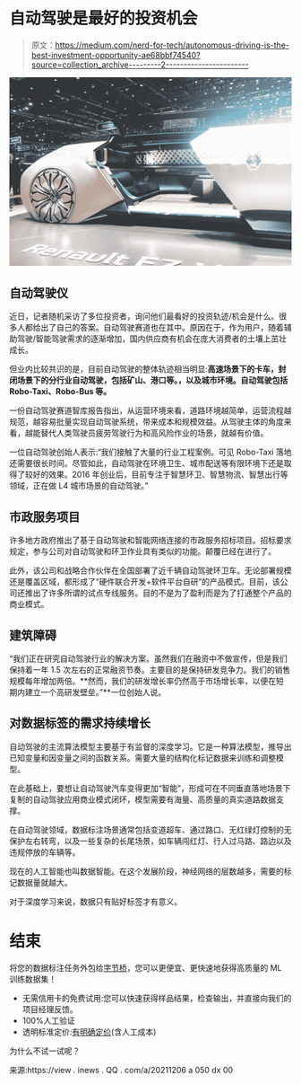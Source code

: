 # 自动驾驶是最好的投资机会

> 原文：<https://medium.com/nerd-for-tech/autonomous-driving-is-the-best-investment-opportunity-ae68bbf74540?source=collection_archive---------2----------------------->

![](img/dcb059221797ac5f47571c37f0ce3d23.png)

## **自动驾驶仪**

近日，记者随机采访了多位投资者，询问他们最看好的投资轨迹/机会是什么。很多人都给出了自己的答案。自动驾驶赛道也在其中。原因在于，作为用户，随着辅助驾驶/智能驾驶需求的逐渐增加，国内供应商有机会在庞大消费者的土壤上茁壮成长。

但业内比较共识的是，目前自动驾驶的整体轨迹相当明显:**高速场景下的卡车，封闭场景下的分行业自动驾驶，包括矿山、港口等。，以及城市环境。自动驾驶包括 Robo-Taxi、Robo-Bus 等。**

一份自动驾驶赛道智库报告指出，从运营环境来看，道路环境越简单，运营流程越规范，越容易批量实现自动驾驶系统，带来成本和规模效益。从驾驶主体的角度来看，越能替代人类驾驶员疲劳驾驶行为和高风险作业的场景，就越有价值。

一位自动驾驶创始人表示:“我们接触了大量的行业工程案例。可见 Robo-Taxi 落地还需要很长时间。尽管如此，自动驾驶在环境卫生、城市配送等有限环境下还是取得了较好的效果。2016 年创业后，目前专注于智慧环卫、智慧物流、智慧出行等领域，正在做 L4 城市场景的自动驾驶。”

## **市政服务项目**

许多地方政府推出了基于自动驾驶和智能网络连接的市政服务招标项目。招标要求规定，参与公司对自动驾驶和环卫作业具有类似的功能。颠覆已经在进行了。

此外，该公司和战略合作伙伴在全国部署了近千辆自动驾驶环卫车。无论部署规模还是覆盖区域，都形成了“硬件联合开发+软件平台自研”的产品模式。目前，该公司还推出了许多所谓的试点专线服务。目的不是为了盈利而是为了打通整个产品的商业模式。

## **建筑障碍**

“我们正在研究自动驾驶行业的解决方案。虽然我们在融资中不做宣传，但是我们保持着一年 1.5 次左右的正常融资节奏。主要目的是保持研发竞争力。我们的销售规模每年增加两倍。**然而，我们的研发增长率仍然高于市场增长率，以便在短期内建立一个高研发壁垒。”**一位创始人说。

## 对数据标签的需求持续增长

自动驾驶的主流算法模型主要基于有监督的深度学习。它是一种算法模型，推导出已知变量和因变量之间的函数关系。需要大量的结构化标记数据来训练和调整模型。

在此基础上，要想让自动驾驶汽车变得更加“智能”，形成可在不同垂直落地场景下复制的自动驾驶应用商业模式闭环，模型需要有海量、高质量的真实道路数据支撑。

在自动驾驶领域，数据标注场景通常包括变道超车、通过路口、无红绿灯控制的无保护左右转弯，以及一些复杂的长尾场景，如车辆闯红灯、行人过马路、路边以及违规停放的车辆等。

现在的人工智能也叫数据智能。在这个发展阶段，神经网络的层数越多，需要的标记数据量就越大。

对于深度学习来说，数据只有贴好标签才有意义。

# 结束

将您的数据标注任务外包给[字节桥](https://tinyurl.com/y5hujyu7)，您可以更便宜、更快速地获得高质量的 ML 训练数据集！

*   无需信用卡的免费试用:您可以快速获得样品结果，检查输出，并直接向我们的项目经理反馈。
*   100%人工验证
*   透明标准定价:[有明确定价](https://www.bytebridge.io/#/?module=price)(含人工成本)

为什么不试一试呢？

来源:https://view . inews . QQ . com/a/20211206 a 050 dx 00